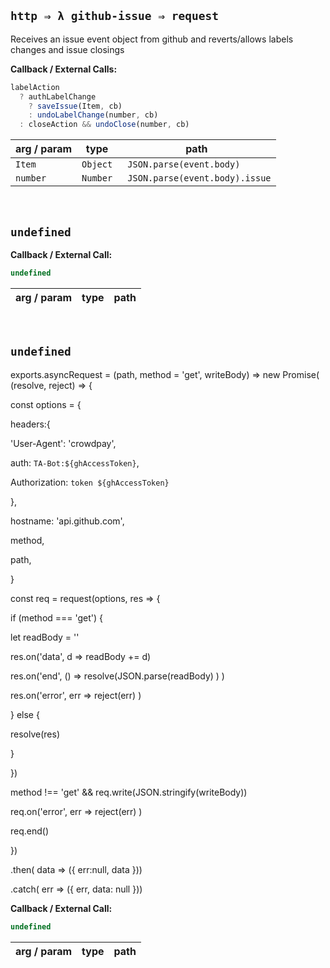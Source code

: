 
## `http ⇒ λ github-issue ⇒ request`


Receives an issue event object from github and reverts/allows labels changes and issue closings


**Callback / External Calls:**

```js
labelAction
  ? authLabelChange
    ? saveIssue(Item, cb)
    : undoLabelChange(number, cb)
  : closeAction && undoClose(number, cb)
```

arg / param | type | path
--- | --- | ---
`Item` | `Object` | ` JSON.parse(event.body)`
`number` | `Number` | ` JSON.parse(event.body).issue`
<br/>

## `undefined`





**Callback / External Call:**

```js
undefined
```

arg / param | type | path
--- | --- | ---

<br/>

## `undefined`


exports.asyncRequest = (path, method = 'get', writeBody) => new Promise( (resolve, reject) => {



const options = {

headers:{

'User-Agent': 'crowdpay',

auth: `TA-Bot:${ghAccessToken}`,

Authorization: `token ${ghAccessToken}`

},

hostname: 'api.github.com',

method,

path,

}



const req = request(options, res => {

if (method === 'get') {

let readBody = ''

res.on('data', d => readBody += d)

res.on('end', () => resolve(JSON.parse(readBody) ) )

res.on('error', err => reject(err) )

} else {

resolve(res)

}

})

method !== 'get' && req.write(JSON.stringify(writeBody))

req.on('error', err => reject(err) )

req.end()



})

.then( data => ({ err:null, data }))

.catch( err => ({ err, data: null }))


**Callback / External Call:**

```js
undefined
```

arg / param | type | path
--- | --- | ---

<br/>
